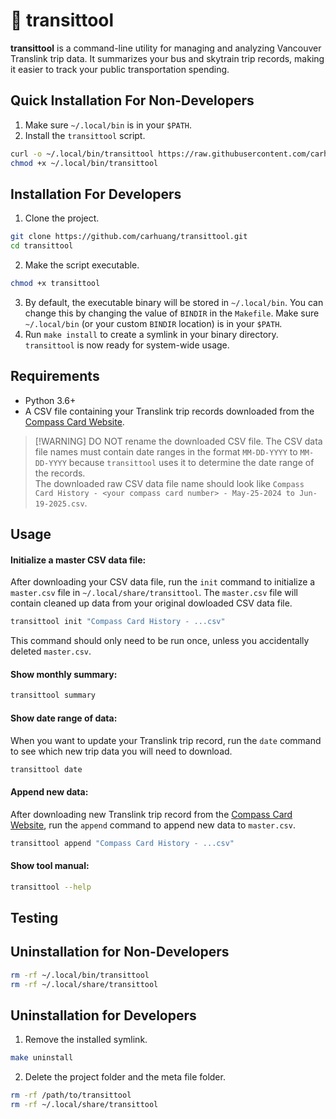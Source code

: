 # 🚌 transittool

**transittool** is a command-line utility for managing and analyzing Vancouver Translink trip data. It summarizes your bus and skytrain trip records, making it easier to track your public transportation spending.

## Quick Installation For Non-Developers
1. Make sure `~/.local/bin` is in your `$PATH`.
2. Install the `transittool` script.
```bash
curl -o ~/.local/bin/transittool https://raw.githubusercontent.com/carhuang/transittool/refs/heads/main/transittool
chmod +x ~/.local/bin/transittool
```

## Installation For Developers
1. Clone the project.
```bash
git clone https://github.com/carhuang/transittool.git
cd transittool
```
2. Make the script executable.
```bash
chmod +x transittool
```
3. By default, the executable binary will be stored in `~/.local/bin`. You can change this by changing the value of `BINDIR` in the `Makefile`. Make sure `~/.local/bin` (or your custom `BINDIR` location) is in your `$PATH`. 
2. Run `make install` to create a symlink in your binary directory. `transittool` is now ready for system-wide usage.

## Requirements
- Python 3.6+
- A CSV file containing your Translink trip records downloaded from the [Compass Card Website](https://www.compasscard.ca/SignIn).
> [!WARNING] DO NOT rename the downloaded CSV file.
> The CSV data file names must contain date ranges in the format `MM-DD-YYYY` to `MM-DD-YYYY` because `transittool` uses it to determine the date range of the records.  
> The downloaded raw CSV data file name should look like `Compass Card History - <your compass card number> - May-25-2024 to Jun-19-2025.csv`.

## Usage
#### Initialize a master CSV data file:
After downloading your CSV data file, run the `init` command to initialize a `master.csv` file in `~/.local/share/transittool`. The `master.csv` file will contain cleaned up data from your original dowloaded CSV data file.
```bash
transittool init "Compass Card History - ...csv"
```
This command should only need to be run once, unless you accidentally deleted `master.csv`.
#### Show monthly summary:
```bash
transittool summary
```
#### Show date range of data:
When you want to update your Translink trip record, run the `date` command to see which new trip data you will need to download.
```bash
transittool date
```
#### Append new data:
After downloading new Translink trip record from the [Compass Card Website](https://www.compasscard.ca/SignIn), run the `append` command to append new data to `master.csv`.
```bash
transittool append "Compass Card History - ...csv"
```
#### Show tool manual:
```bash
transittool --help
```

## Testing

## Uninstallation for Non-Developers
```bash
rm -rf ~/.local/bin/transittool
rm -rf ~/.local/share/transittool
```

## Uninstallation for Developers
1. Remove the installed symlink.
```bash
make uninstall
```
2. Delete the project folder and the meta file folder.
```bash
rm -rf /path/to/transittool
rm -rf ~/.local/share/transittool
```